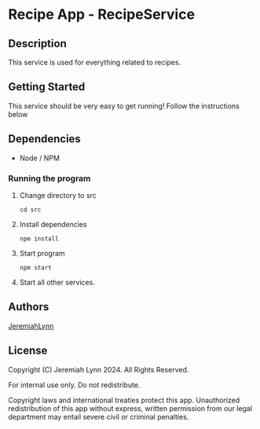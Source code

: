 # Recipe App - RecipeService

## Description

This service is used for everything related to recipes. 

## Getting Started

This service should be very easy to get running! Follow the instructions below

## Dependencies

* Node / NPM

### Running the program

1. Change directory to src
    ```
    cd src
    ```
2. Install dependencies
    ```
    npm install
    ```
3. Start program
    ```
    npm start
    ```
4. Start all other services.

## Authors

[JeremiahLynn](https://github.com/jeremiah9020)


## License

Copyright (C) Jeremiah Lynn 2024. All Rights Reserved.

For internal use only. Do not redistribute.

Copyright laws and international treaties protect this app. Unauthorized redistribution of this app without express, written permission from our legal department may entail severe civil or criminal penalties.